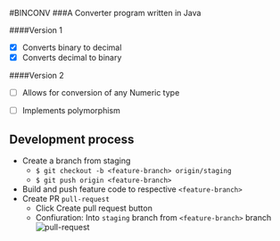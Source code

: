 #BINCONV
###A Converter program written in Java

####Version 1
- [x] Converts binary to decimal
- [x] Converts decimal to binary

####Version 2
- [ ] Allows for conversion of any Numeric type
- [ ] Implements polymorphism


## Development process
  * Create a branch from staging
    * `$ git checkout -b <feature-branch> origin/staging`
    * `$ git push origin <feature-branch>`
  * Build and push feature code to respective `<feature-branch>`
  * Create PR `pull-request`
    * Click Create pull request button
    * Confiuration: Into `staging` branch from `<feature-branch>` branch
      ![pull-request](https://guides.github.com/activities/hello-world/create-pr.png) 
